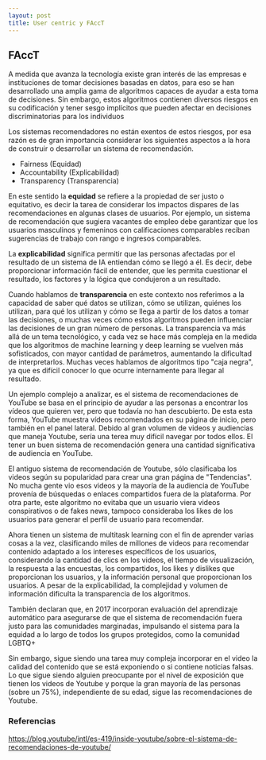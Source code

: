 ```yaml
---
layout: post
title: User centric y FAccT
---
```


## FAccT

A medida que avanza la tecnología existe gran interés de las empresas e instituciones de tomar decisiones basadas en datos, para eso se han desarrollado una amplia gama de algoritmos capaces de ayudar a esta toma de decisiones. Sin embargo, estos algoritmos contienen diversos riesgos en su codificación y tener sesgo implícitos que pueden afectar en decisiones discriminatorias para los individuos

Los sistemas recomendadores no están exentos de estos riesgos, por esa razón es de gran importancia considerar los siguientes aspectos a la hora de construir o desarrollar un sistema de recomendación.

- Fairness (Equidad)
- Accountability (Explicabilidad)
- Transparency (Transparencia)

En este sentido la **equidad** se refiere a la propiedad de ser justo o equitativo, es decir la tarea de considerar los impactos dispares de las recomendaciones en algunas clases de usuarios. Por ejemplo, un sistema de recomendación que sugiera vacantes de empleo debe garantizar que los usuarios masculinos y femeninos con calificaciones comparables reciban sugerencias de trabajo con rango e ingresos comparables.

La **explicabilidad** significa permitir que las personas afectadas por el resultado de un sistema de IA entiendan cómo se llegó a él. Es decir, debe proporcionar información fácil de entender, que les permita cuestionar el resultado, los factores y la lógica que condujeron a un resultado.

Cuando hablamos de **transparencia** en este contexto nos referimos a la capacidad de saber qué datos se utilizan, cómo se utilizan, quiénes los utilizan, para qué los utilizan y cómo se llega a partir de los datos a tomar las decisiones, o muchas veces cómo estos algoritmos pueden influenciar las decisiones de un gran número de personas. La transparencia va más allá de un tema tecnológico, y cada vez se hace más compleja en la medida que los algoritmos de machine learning y deep learning se vuelven más sofisticados, con mayor cantidad de parámetros, aumentando la dificultad de interpretarlos. Muchas veces hablamos de algoritmos tipo "caja negra", ya que es difícil conocer lo que ocurre internamente para llegar al resultado.


Un ejemplo complejo a analizar, es el sistema de recomendaciones de YouTube se basa en el principio de ayudar a las personas a encontrar los vídeos que quieren ver, pero que todavía no han descubierto. De esta esta forma, YouTube muestra vídeos recomendados en su página de inicio, pero también en el panel lateral. Debido al gran volumen de videos y audiencias que maneja Youtube, sería una terea muy difícil navegar por todos ellos. El tener un buen sistema de recomendación genera una cantidad significativa de audiencia en YouTube.

El antiguo sistema de recomendación de Youtube, sólo clasificaba los videos según su popularidad para crear una gran página de "Tendencias". No mucha gente vio esos videos y la mayoría de la audiencia de YouTube provenía de búsquedas o enlaces compartidos fuera de la plataforma. Por otra parte, este algoritmo no evitaba que un usuario viera videos conspirativos o de fakes news, tampoco consideraba los likes de los usuarios para generar el perfil de usuario para recomendar.

Ahora tienen un sistema de multitask learning con el fin de aprender varias cosas a la vez, clasificando miles de millones de videos para recomendar contenido adaptado a los intereses específicos de los usuarios, considerando la cantidad de clics en los videos, el tiempo de visualización, la respuesta a las encuestas, los compartidos, los likes y dislikes que proporcionan los usuarios, y la información personal que proporcionan los usuarios. A pesar de la explicabilidad, la complejidad y volumen de información dificulta la transparencia de los algoritmos.

También declaran que, en 2017 incorporan evaluación del aprendizaje automático para asegurarse de que el sistema de recomendación fuera justo para las comunidades marginadas, impulsando el sistema para la equidad a lo largo de todos los grupos protegidos, como la comunidad LGBTQ+

Sin embargo, sigue siendo una tarea muy compleja incorporar en el video la calidad del contenido que se está exponiendo o si contiene noticias falsas. Lo que sigue siendo alguien preocupante por el nivel de exposición que tienen los videos de Youtube y porque la gran mayoría de las personas (sobre un 75%), independiente de su edad, sigue las recomendaciones de Youtube.


### Referencias
https://blog.youtube/intl/es-419/inside-youtube/sobre-el-sistema-de-recomendaciones-de-youtube/


